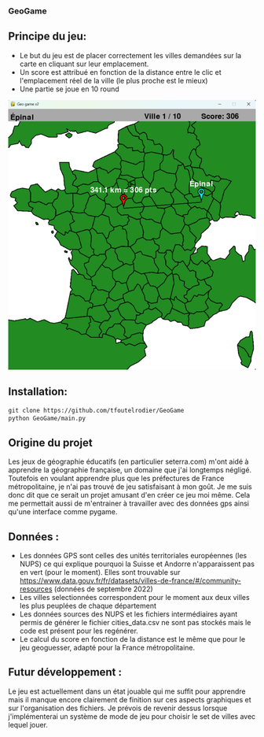 ### GeoGame

## Principe du jeu:
- Le but du jeu est de placer correctement les villes demandées sur la carte en cliquant sur leur emplacement.
- Un score est attribué en fonction de la distance entre le clic et l'emplacement réel de la ville (le plus proche est le mieux)
- Une partie se joue en 10 round

![GeoGame Screenshot](data/GeoGame_screenshot.png)


## Installation:
```
git clone https://github.com/tfoutelrodier/GeoGame
python GeoGame/main.py 
```

## Origine du projet

Les jeux de géographie éducatifs (en particulier seterra.com) m'ont aidé à apprendre la géographie française, un domaine que j'ai longtemps négligé.
Toutefois en voulant apprendre plus que les préfectures de France métropolitaine, je n'ai pas trouvé de jeu satisfaisant à mon goût. 
Je me suis donc dit que ce serait un projet amusant d'en créer ce jeu moi même. 
Cela me permettait aussi de m'entrainer à travailler avec des données gps ainsi qu'une interface comme pygame.

## Données : 
- Les données GPS sont celles des unités territoriales européennes (les NUPS) ce qui explique pourquoi la Suisse et Andorre n'apparaissent pas en vert (pour le moment). 
Elles sont trouvable sur https://www.data.gouv.fr/fr/datasets/villes-de-france/#/community-resources (données de septembre 2022)
- Les villes selectionnées correspondent pour le moment aux deux villes les plus peuplées de chaque département
- Les données sources des NUPS et les fichiers intermédiaires ayant permis de générer le fichier cities_data.csv ne sont pas stockés mais le code est présent pour les regénérer.
- Le calcul du score en fonction de la distance est le même que pour le jeu geoguesser, adapté pour la France métropolitaine.

## Futur développement :
Le jeu est actuellement dans un état jouable qui me suffit pour apprendre mais il manque encore clairement de finition sur ces aspects graphiques et sur l'organisation des fichiers. 
Je prévois de revenir dessus lorsque j'implémenterai un système de mode de jeu pour choisir le set de villes avec lequel jouer.